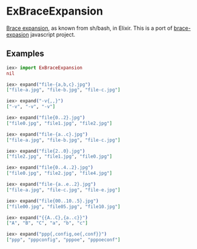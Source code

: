 ExBraceExpansion
================

[Brace expansion](https://www.gnu.org/software/bash/manual/html_node/Brace-Expansion.html), as known from sh/bash, in Elixir. This is a port of [brace-expasion](https://github.com/juliangruber/brace-expansion) javascript project.


## Examples

```elixir
iex> import ExBraceExpansion
nil

iex> expand("file-{a,b,c}.jpg")
["file-a.jpg", "file-b.jpg", "file-c.jpg"]

iex> expand("-v{,,}")
["-v", "-v", "-v"]

iex> expand("file{0..2}.jpg")
["file0.jpg", "file1.jpg", "file2.jpg"]

iex> expand("file-{a..c}.jpg")
["file-a.jpg", "file-b.jpg", "file-c.jpg"]

iex> expand("file{2..0}.jpg")
["file2.jpg", "file1.jpg", "file0.jpg"]

iex> expand("file{0..4..2}.jpg")
["file0.jpg", "file2.jpg", "file4.jpg"]

iex> expand("file-{a..e..2}.jpg")
["file-a.jpg", "file-c.jpg", "file-e.jpg"]

iex> expand("file{00..10..5}.jpg")
["file00.jpg", "file05.jpg", "file10.jpg"]

iex> expand("{{A..C},{a..c}}")
["A", "B", "C", "a", "b", "c"]

iex> expand("ppp{,config,oe{,conf}}")
["ppp", "pppconfig", "pppoe", "pppoeconf"]
```
